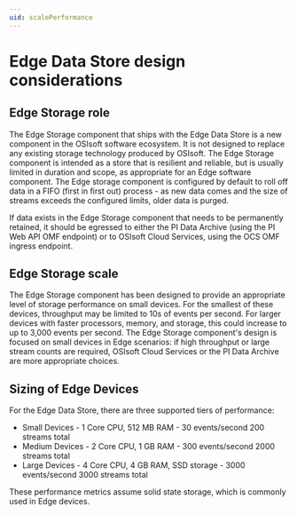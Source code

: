 ```yaml
---
uid: scalePerformance
---
```


# Edge Data Store design considerations

## Edge Storage role

The Edge Storage component that ships with the Edge Data Store is a new component in the OSIsoft software ecosystem. It is not designed to replace any existing storage technology produced by OSIsoft. The Edge Storage component is intended as a store that is resilient and reliable, but is usually limited in duration and scope, as appropriate for an Edge software component. The Edge storage component is configured by default to roll off data in a FIFO (first in first out) process - as new data comes and the size of streams exceeds the configured limits, older data is purged.

If data exists in the Edge Storage component that needs to be permanently retained, it should be egressed to either the PI Data Archive (using the PI Web API OMF endpoint) or to OSIsoft Cloud Services, using the OCS OMF ingress endpoint.

## Edge Storage scale

The Edge Storage component has been designed to provide an appropriate level of storage performance on small devices. For the smallest of these devices, throughput may be limited to 10s of events per second. For larger devices with faster processors, memory, and storage, this could increase to up to 3,000 events per second. The Edge Storage component's design is focused on small devices in Edge scenarios: if high throughput or large stream counts are required, OSIsoft Cloud Services or the PI Data Archive are more appropriate choices.

## Sizing of Edge Devices

For the Edge Data Store, there are three supported tiers of performance:

* Small Devices - 1 Core CPU, 512 MB RAM - 30 events/second 200 streams total
* Medium Devices - 2 Core CPU, 1 GB RAM - 300 events/second 2000 streams total
* Large Devices - 4 Core CPU, 4 GB RAM, SSD storage - 3000 events/second 3000 streams total

These performance metrics assume solid state storage, which is commonly used in Edge devices.

